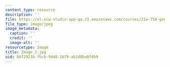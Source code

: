 ```yaml
---
content_type: resource
description: ''
file: https://ol-ocw-studio-app-qa.s3.amazonaws.com/courses/21w-758-genre-fiction-workshop-spring-2013/84f2923bfbcb9d481679ab1d8ba0fdb9_Image_2.jpg
file_type: image/jpeg
image_metadata:
  caption: ''
  credit: ''
  image-alt: ''
resourcetype: Image
title: Image_2.jpg
uid: 84f2923b-fbcb-9d48-1679-ab1d8ba0fdb9
---
```


